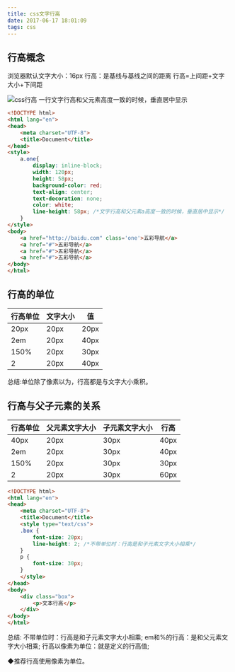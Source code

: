 ```yaml
---
title: css文字行高
date: 2017-06-17 18:01:09
tags: css
---
```

## 行高概念
浏览器默认文字大小：16px
行高：是基线与基线之间的距离
行高=上间距+文字大小+下间距

![css行高](/assets/images/css/css行高001.png)
一行文字行高和父元素高度一致的时候，垂直居中显示
<!-- more -->

```html
<!DOCTYPE html>
<html lang="en">
<head>
    <meta charset="UTF-8">
    <title>Document</title>
</head>
<style>
    a.one{
        display: inline-block;
        width: 120px;
        height: 58px;
        background-color: red;
        text-align: center;
        text-decoration: none;
        color: white;
        line-height: 58px; /*文字行高和父元素a高度一致的时候，垂直居中显示*/
    }
</style>
<body>
    <a href="http://baidu.com" class='one'>五彩导航</a>
    <a href="#">五彩导航</a>
    <a href="#">五彩导航</a>
    <a href="#">五彩导航</a>
</body>
</html>
```

## 行高的单位

|行高单位   |文字大小       |值    |
| --------- | ------------- | ---- |
|20px       |20px           |20px  |
|2em        |20px           |40px  |
|150%       |20px           |30px  |
|2          |20px           |40px  |

总结:单位除了像素以为，行高都是与文字大小乘积。

## 行高与父子元素的关系

|行高单位   |父元素文字大小   |子元素文字大小   |行高 |
| --------- | --------------- | --------------  | --- |
|40px       |20px             |30px             |40px |
|2em        |20px             |30px             |40px |
|150%       |20px             |30px             |30px |
|2          |20px             |30px             |60px |

```html
<!DOCTYPE html>
<html lang="en">
<head>
    <meta charset="UTF-8">
    <title>Document</title>
    <style type="text/css">
    .box {
        font-size: 20px;
        line-height: 2; /*不带单位时：行高是和子元素文字大小相乘*/
    }
    p {
        font-size: 30px;
    }
    </style>
</head>
<body>
    <div class="box">
        <p>文本行高</p>
    </div>
</body>
</html>
```

总结:
不带单位时：行高是和子元素文字大小相乘;
em和%的行高：是和父元素文字大小相乘;
行高以像素为单位：就是定义的行高值;

◆推荐行高使用像素为单位。





